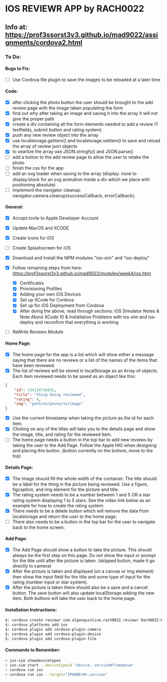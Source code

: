 # IOS REVIEWR APP by RACH0022

## Info at: https://prof3ssorst3v3.github.io/mad9022/assignments/cordova2.html

### To Do:

#### Bugs to Fix:
- [ ] Use Cordova file plugin to save the images to be reloaded at a later time

#### Code:
- [x] after clicking the photo button the user should be brought to the add review page with the image taken populating the form
- [x] find out why after taking an image and saving it into the array it will not give the proper path
- [x] create a div containing all the form elements needed to add a review (1 textfields, submit button and rating system)
- [x] push any new review object into the array
- [x] use localstorage.getitem() and localstorage.setitem() to save and reload the array of review json objects
- [x] to searlize the array use JSON.stringfy() and JSON.parse()
- [ ] add a button to the add review page to allow the user to retake the photo
- [ ] finish the css for the app
- [ ] add an svg loader when saving to the array (display: none to display:block for an svg animation inside a div which we place with positioning absolute)
- [ ] implement the navigator cleanup: navigator.camera.cleanup(successCallback, errorCallback);

#### General:
- [x] Accept invite to Apple Developer Account
- [x] Update MacOS and XCODE
- [x] Create Icons for iOS
- [ ] Create Splashscreen for iOS
- [x] Download and Install the NPM modules "ios-sim" and "ios-deploy"
- [x] Follow remaining steps from here: https://prof3ssorst3v3.github.io/mad9022/modules/week4/ios.html
    * [x] Certificates
    * [x] Provisioning Profiles
    * [x] Adding your own iOS Devices
    * [x] Set up XCode for Cordova
    * [x] Set up for iOS Deployment from Cordova
    * [x] After doing the above, read through sections: iOS Simulator Notes & Note About XCode 10 & Installation Problems with ios-sim and ios-deploy and reconfirm that everything is working
- [ ] ReWrite Reviews Module



#### Home Page:
- [x] The home page for the app is a list which will show either a message saying that there are no reviews or a list of the names of the items that have been reviewed.
- [x] The list of reviews will be stored in localStorage as an Array of objects. Each item reviewed needs to be saved as an object like this:
```json
{
    "id": 134128716842,
    "title": "thing being reviewed",
    "rating": 4,
    "img": "path/on/phone/to/image"
}
```
- [x] Use the current timestamp when taking the picture as the id for each item.
- [x] Clicking on any of the titles will take you to the details page and show the image, title, and rating for the reviewed item.
- [ ] The home page needs a button in the top bar to add new reviews by taking the user to the Add Page. Follow the Apple HIG when designing and placing this button. (button currently on the bottom, move to the top)

#### Details Page:
- [x] The image should fill the whole width of the container. The title should be a label for the thing in the picture being reviewed. Use a figure, figcaption, and img element for the picture and title.
- [x] The rating system needs to be a number between 1 and 5 OR a star rating system displaying 1 to 5 stars. See the video link below as an example for how to create the rating system.
- [x] There needs to be a delete button which will remove the data from localstorage and return the user to the home page.
- [ ] There also needs to be a button in the top bar for the user to navigate back to the home screen.

#### Add Page: 
- [x] The Add Page should show a button to take the picture. This should always be the first step on this page. Do not show the input or prompt for the title until after the picture is taken. (skipped button, made it go directly to camera)
- [x] After the picture is taken and displayed (on a canvas or img element) then show the input field for the title and some type of input for the rating (number input or star system).
- [x] After the picture is taken there should also be a save and a cancel button. The save button will also update localStorage adding the new item. Both buttons will take the user back to the home page.

#### Installation Instructions:
```bash
$: cordova create reviewr com.algonquinlive.rach0022.reviewr Rach0022-Reviewr
$: cordova platforms add ios
$: cordova plugin add cordova-plugin-camera
$: cordova plugin add cordova-plugin-device
$: cordova plugin add cordova-plugin-file 
```

#### Commands to Remember:
````bash
> ios-sim showdevicetypes
> ios-sim start --devicetypeid "device, version#fromabove"
> cordova run ios
> cordova run ios --target="IPHONE<#>,version"
````
